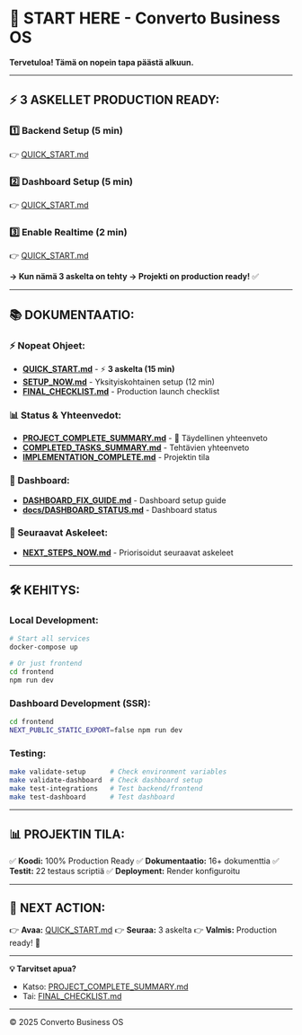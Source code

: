 # 🚀 START HERE - Converto Business OS

**Tervetuloa! Tämä on nopein tapa päästä alkuun.**

---

## ⚡ **3 ASKELLET PRODUCTION READY:**

### **1️⃣ Backend Setup** (5 min)
👉 [QUICK_START.md](QUICK_START.md#1-backend-setup-️-5-min)

### **2️⃣ Dashboard Setup** (5 min)
👉 [QUICK_START.md](QUICK_START.md#2-dashboard-setup-️-5-min)

### **3️⃣ Enable Realtime** (2 min)
👉 [QUICK_START.md](QUICK_START.md#3-enable-realtime-️-2-min)

**→ Kun nämä 3 askelta on tehty → Projekti on production ready!** ✅

---

## 📚 **DOKUMENTAATIO:**

### **⚡ Nopeat Ohjeet:**
- [**QUICK_START.md**](QUICK_START.md) - ⚡ **3 askelta (15 min)**
- [**SETUP_NOW.md**](SETUP_NOW.md) - Yksityiskohtainen setup (12 min)
- [**FINAL_CHECKLIST.md**](FINAL_CHECKLIST.md) - Production launch checklist

### **📊 Status & Yhteenvedot:**
- [**PROJECT_COMPLETE_SUMMARY.md**](PROJECT_COMPLETE_SUMMARY.md) - 🎉 Täydellinen yhteenveto
- [**COMPLETED_TASKS_SUMMARY.md**](COMPLETED_TASKS_SUMMARY.md) - Tehtävien yhteenveto
- [**IMPLEMENTATION_COMPLETE.md**](IMPLEMENTATION_COMPLETE.md) - Projektin tila

### **🔧 Dashboard:**
- [**DASHBOARD_FIX_GUIDE.md**](DASHBOARD_FIX_GUIDE.md) - Dashboard setup guide
- [**docs/DASHBOARD_STATUS.md**](docs/DASHBOARD_STATUS.md) - Dashboard status

### **📖 Seuraavat Askeleet:**
- [**NEXT_STEPS_NOW.md**](NEXT_STEPS_NOW.md) - Priorisoidut seuraavat askeleet

---

## 🛠️ **KEHITYS:**

### **Local Development:**
```bash
# Start all services
docker-compose up

# Or just frontend
cd frontend
npm run dev
```

### **Dashboard Development (SSR):**
```bash
cd frontend
NEXT_PUBLIC_STATIC_EXPORT=false npm run dev
```

### **Testing:**
```bash
make validate-setup      # Check environment variables
make validate-dashboard  # Check dashboard setup
make test-integrations   # Test backend/frontend
make test-dashboard      # Test dashboard
```

---

## 📊 **PROJEKTIN TILA:**

✅ **Koodi:** 100% Production Ready
✅ **Dokumentaatio:** 16+ dokumenttia
✅ **Testit:** 22 testaus scriptiä
✅ **Deployment:** Render konfiguroitu

---

## 🎯 **NEXT ACTION:**

👉 **Avaa:** [QUICK_START.md](QUICK_START.md)
👉 **Seuraa:** 3 askelta
👉 **Valmis:** Production ready! 🚀

---

**💡 Tarvitset apua?**
- Katso: [PROJECT_COMPLETE_SUMMARY.md](PROJECT_COMPLETE_SUMMARY.md)
- Tai: [FINAL_CHECKLIST.md](FINAL_CHECKLIST.md)

---

© 2025 Converto Business OS
